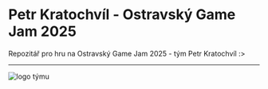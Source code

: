 # Petr Kratochvíl - Ostravský Game Jam 2025
Repozitář pro hru na Ostravský Game Jam 2025 - tým Petr Kratochvíl :>

---

![logo týmu](https://external-content.duckduckgo.com/iu/?u=https%3A%2F%2Fcdn.administrace.tv%2F2021%2F10%2F08%2Fhd%2F3bb894a068ab62c08ba1dd76a9ba4836.png&f=1&nofb=1&ipt=d551193a468e2a3925437a85da6d32eb94d888e33ee7686c6346e40a5793f214)
